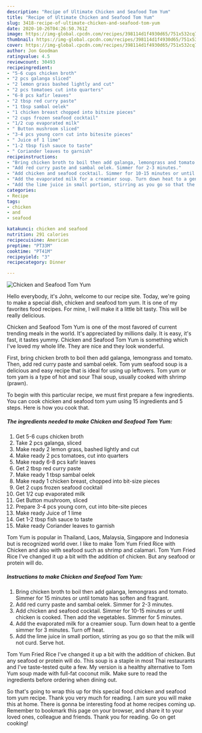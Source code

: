 ```yaml
---
description: "Recipe of Ultimate Chicken and Seafood Tom Yum"
title: "Recipe of Ultimate Chicken and Seafood Tom Yum"
slug: 3418-recipe-of-ultimate-chicken-and-seafood-tom-yum
date: 2020-10-26T04:26:50.761Z
image: https://img-global.cpcdn.com/recipes/398114d1f4930d65/751x532cq70/chicken-and-seafood-tom-yum-recipe-main-photo.jpg
thumbnail: https://img-global.cpcdn.com/recipes/398114d1f4930d65/751x532cq70/chicken-and-seafood-tom-yum-recipe-main-photo.jpg
cover: https://img-global.cpcdn.com/recipes/398114d1f4930d65/751x532cq70/chicken-and-seafood-tom-yum-recipe-main-photo.jpg
author: Jon Goodman
ratingvalue: 4.5
reviewcount: 30493
recipeingredient:
- "5-6 cups chicken broth"
- "2 pcs galanga sliced"
- "2 lemon grass bashed lightly and cut"
- "2 pcs tomatoes cut into quarters"
- "6-8 pcs kafir leaves"
- "2 tbsp red curry paste"
- "1 tbsp sambal oelek"
- "1 chicken breast chopped into bitsize pieces"
- "2 cups frozen seafood cocktail"
- "1/2 cup evaporated milk"
- " Button mushroom sliced"
- "3-4 pcs young corn cut into bitesite pieces"
- " Juice of 1 lime"
- "1-2 tbsp fish sauce to taste"
- " Coriander leaves to garnish"
recipeinstructions:
- "Bring chicken broth to boil then add galanga, lemongrass and tomato. Simmer for 15 minutes or until tomato has soften and fragrant."
- "Add red curry paste and sambal oelek. Simmer for 2-3 minutes."
- "Add chicken and seafood cocktail. Simmer for 10-15 minutes or until chicken is cooked. Then add the vegetables. Simmer for 5 minutes."
- "Add the evaporated milk for a creamier soup. Turn down heat to a gentle simmer for 3 minutes. Turn off heat."
- "Add the lime juice in small portion, stirring as you go so that the milk will not curd. Serve hot."
categories:
- Recipe
tags:
- chicken
- and
- seafood

katakunci: chicken and seafood 
nutrition: 291 calories
recipecuisine: American
preptime: "PT33M"
cooktime: "PT41M"
recipeyield: "3"
recipecategory: Dinner

---
```



![Chicken and Seafood Tom Yum](https://img-global.cpcdn.com/recipes/398114d1f4930d65/751x532cq70/chicken-and-seafood-tom-yum-recipe-main-photo.jpg)

Hello everybody, it's John, welcome to our recipe site. Today, we're going to make a special dish, chicken and seafood tom yum. It is one of my favorites food recipes. For mine, I will make it a little bit tasty. This will be really delicious.

Chicken and Seafood Tom Yum is one of the most favored of current trending meals in the world. It's appreciated by millions daily. It is easy, it's fast, it tastes yummy. Chicken and Seafood Tom Yum is something which I've loved my whole life. They are nice and they look wonderful.

First, bring chicken broth to boil then add galanga, lemongrass and tomato. Then, add red curry paste and sambal oelek. Tom yum seafood soup is a delicious and easy recipe that is ideal for using up leftovers. Tom yum or tom yam is a type of hot and sour Thai soup, usually cooked with shrimp (prawn).


To begin with this particular recipe, we must first prepare a few ingredients. You can cook chicken and seafood tom yum using 15 ingredients and 5 steps. Here is how you cook that.

<!--inarticleads1-->

##### The ingredients needed to make Chicken and Seafood Tom Yum:

1. Get 5-6 cups chicken broth
1. Take 2 pcs galanga, sliced
1. Make ready 2 lemon grass, bashed lightly and cut
1. Make ready 2 pcs tomatoes, cut into quarters
1. Make ready 6-8 pcs kafir leaves
1. Get 2 tbsp red curry paste
1. Make ready 1 tbsp sambal oelek
1. Make ready 1 chicken breast, chopped into bit-size pieces
1. Get 2 cups frozen seafood cocktail
1. Get 1/2 cup evaporated milk
1. Get  Button mushroom, sliced
1. Prepare 3-4 pcs young corn, cut into bite-site pieces
1. Make ready  Juice of 1 lime
1. Get 1-2 tbsp fish sauce to taste
1. Make ready  Coriander leaves to garnish


Tom Yum is popular in Thailand, Laos, Malaysia, Singapore and Indonesia but is recognized world over. I like to make Tom Yum Fried Rice with Chicken and also with seafood such as shrimp and calamari. Tom Yum Fried Rice I&#39;ve changed it up a bit with the addition of chicken. But any seafood or protein will do. 

<!--inarticleads2-->

##### Instructions to make Chicken and Seafood Tom Yum:

1. Bring chicken broth to boil then add galanga, lemongrass and tomato. Simmer for 15 minutes or until tomato has soften and fragrant.
1. Add red curry paste and sambal oelek. Simmer for 2-3 minutes.
1. Add chicken and seafood cocktail. Simmer for 10-15 minutes or until chicken is cooked. Then add the vegetables. Simmer for 5 minutes.
1. Add the evaporated milk for a creamier soup. Turn down heat to a gentle simmer for 3 minutes. Turn off heat.
1. Add the lime juice in small portion, stirring as you go so that the milk will not curd. Serve hot.


Tom Yum Fried Rice I&#39;ve changed it up a bit with the addition of chicken. But any seafood or protein will do. This soup is a staple in most Thai restaurants and I&#39;ve taste-tested quite a few. My version is a healthy alternative to Tom Yum soup made with full-fat coconut milk. Make sure to read the ingredients before ordering when dining out. 

So that's going to wrap this up for this special food chicken and seafood tom yum recipe. Thank you very much for reading. I am sure you will make this at home. There is gonna be interesting food at home recipes coming up. Remember to bookmark this page on your browser, and share it to your loved ones, colleague and friends. Thank you for reading. Go on get cooking!
